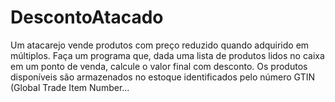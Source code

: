 # DescontoAtacado
Um atacarejo vende produtos com preço reduzido quando adquirido em múltiplos. Faça um programa que, dada uma lista de produtos lidos no caixa em um ponto de venda, calcule o valor final com desconto.  Os produtos disponíveis são armazenados no estoque identificados pelo número GTIN (Global Trade Item Number...
